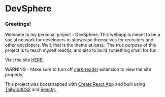 # DevSphere

### Greetings!

Welcome to my personal project - DevSphere. This webapp is meant to be a social network for developers to showcase themselves for recruiters and other developers.
Well, that is the theme at least.. The true purpose of this project is to teach myself reactjs, and also to build something small for fun.

Visit the site [HERE!](https://v4n1lla-1ce.github.io/dev-sphere/)

WARNING - Make sure to turn off [dark-reader](https://darkreader.org/) extension to view the site properly.

This project was bootstrapped with [Create React App](https://github.com/facebook/create-react-app) and built using [TailwindCSS](https://tailwindcss.com/) and [Reactjs](https://react.dev/).
